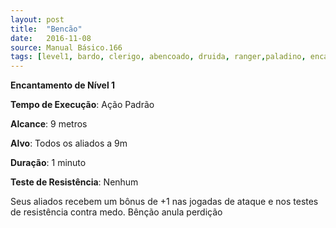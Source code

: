 ```yaml
---
layout: post
title:  "Bencão"
date:   2016-11-08
source: Manual Básico.166
tags: [level1, bardo, clerigo, abencoado, druida, ranger,paladino, encantamento, padrao, metros, minuto, nenhum]
---
```


**Encantamento de Nível 1**

**Tempo de Execução**: Ação Padrão

**Alcance**: 9 metros

**Alvo**: Todos os aliados a 9m

**Duração**: 1 minuto

**Teste de Resistência**: Nenhum

Seus aliados recebem um bônus de +1 nas jogadas de ataque e nos testes de resistência contra medo.
Bênção anula perdição
